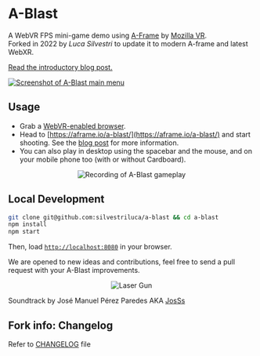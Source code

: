 # A-Blast

A WebVR FPS mini-game demo using [A-Frame](http://aframe.io) by [Mozilla VR](http://mozvr.com).  
Forked in 2022 by *Luca Silvestri* to update it to modern A-frame and latest WebXR.

[Read the introductory blog post.](https://blog.mozvr.com/a-blast/)

[![Screenshot of A-Blast main menu](assets/readme/mainmenu2.png)](https://aframe.io/a-blast/)

## Usage

- Grab a [WebVR-enabled browser](https://webvr.info/).
- Head to [https://aframe.io/a-blast/](https://aframe.io/a-blast/) and start shooting. See the [blog post](https://blog.mozvr.com/a-blast/) for more information.
- You can also play in desktop using the spacebar and the mouse, and on your mobile phone too (with or without Cardboard).

<p align="center">
  <img src="assets/readme/a-blast-3s.gif" alt="Recording of A-Blast gameplay">
</p>

## Local Development

```bash
git clone git@github.com:silvestriluca/a-blast && cd a-blast
npm install
npm start
```

Then, load [`http://localhost:8080`](http://localhost:8080) in your browser.

We are opened to new ideas and contributions, feel free to send a pull request with your A-Blast improvements.

<p align="center">
  <img src="assets/readme/gun.png" alt="Laser Gun">
</p>


Soundtrack by José Manuel Pérez Paredes AKA [JosSs](https://soundcloud.com/josss-1/tracks)

## Fork info: Changelog
Refer to [CHANGELOG](./CHANGELOG.md) file

